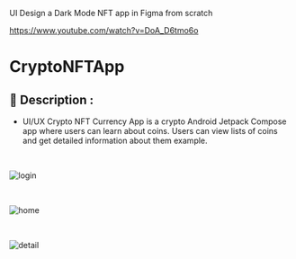 UI Design a Dark Mode NFT app in Figma from scratch

https://www.youtube.com/watch?v=DoA_D6tmo6o


# CryptoNFTApp

## 	:book: Description :
- UI/UX Crypto NFT Currency App is a crypto Android Jetpack Compose app where users can learn about coins. Users can view lists of coins and get detailed information about them example.

</br>

![login](https://github.com/user-attachments/assets/594c54fa-2dee-4b74-ae95-2dd2098e4f26)

</br>

![home](https://github.com/user-attachments/assets/b4fe6b35-3a77-473a-b16e-67316a3e9a56)

</br>

![detail](https://github.com/user-attachments/assets/c79deed5-aa3e-42c0-a326-ae56958ccaf1)
